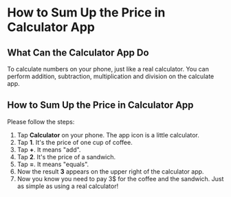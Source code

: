 # How to Sum Up the Price in Calculator App
## What Can the Calculator App Do
To calculate numbers on your phone, just like a real calculator. You can perform addition, subtraction, multiplication and division on the calculate app.

## How to Sum Up the Price in Calculator App
Please follow the steps:
1. Tap **Calculator** on your phone. The app icon is a little calculator.
2. Tap **1**. It's the price of one cup of coffee.
3. Tap **+**. It means "add".
4. Tap **2**. It's the price of a sandwich.
5. Tap **=**. It means "equals".
6. Now the result **3** appears on the upper right of the calculator app. 
7. Now you know you need to pay 3$ for the coffee and the sandwich. Just as simple as using a real calculator!
